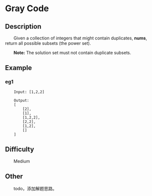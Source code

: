 # Gray Code

## Description

&emsp;&emsp;Given a collection of integers that might contain duplicates, **nums**, return all possible subsets 
\(the power set\).

&emsp;&emsp;**Note:** The solution set must not contain duplicate subsets.

## Example

### eg1

```
    Input: [1,2,2]
    
    Output:
    [
        [2],
        [1],
        [1,2,2],
        [2,2],
        [1,2],
        []
    ]
```

## Difficulty

&emsp;&emsp;Medium

## Other

&emsp;&emsp;todo，添加解题思路。